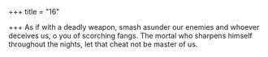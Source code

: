 +++
title = "16"

+++
As if with a deadly weapon, smash asunder our enemies and whoever  deceives us, o you of scorching fangs.
The mortal who sharpens himself throughout the nights, let that cheat  not be master of us.
